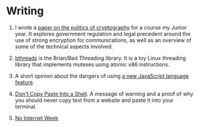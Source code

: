 
# Writing

1. I wrote a [paper on the politics of cryptography](/resources/crypto_paper.pdf) for a course my Junior year. It explores
government regulation and legal precedent around the use of strong encryption for communications, as well as an overview of
some of the technical aspects involved.

2. [bthreads](bthreads.html) is the Brian/Bad Threading library. It is a toy
 Linux threading library that implements mutexes using atomic x86 instructions.

3. A short opinion about the dangers of using [a new JavaScript language feature](object-literals.html).

4. [Don't Copy Paste Into a Shell](copy-paste-shell.html). A message of warning and a proof of why you should never copy text from a website and paste it into your terminal.

5. [No Internet Week](no-internet-week.html)

